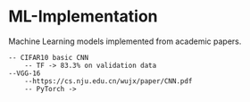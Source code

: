 # ML-Implementation
Machine Learning models implemented from academic papers.

    -- CIFAR10 basic CNN
        -- TF -> 83.3% on validation data
    --VGG-16
        --https://cs.nju.edu.cn/wujx/paper/CNN.pdf
        -- PyTorch ->
